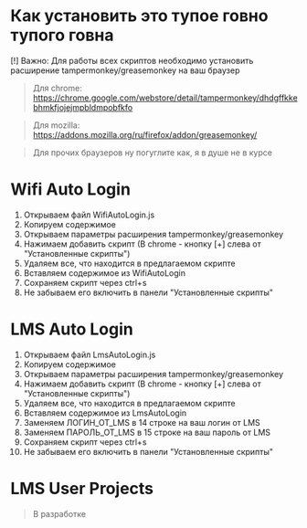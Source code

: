 # Как установить это тупое говно тупого говна
[!] Важно: Для работы всех скриптов необходимо установить расширение tampermonkey/greasemonkey на ваш браузер
> Для chrome: https://chrome.google.com/webstore/detail/tampermonkey/dhdgffkkebhmkfjojejmpbldmpobfkfo

> Для mozilla: https://addons.mozilla.org/ru/firefox/addon/greasemonkey/

> Для прочих браузеров ну погуглите как, я в душе не в курсе

# Wifi Auto Login
1. Открываем файл WifiAutoLogin.js
2. Копируем содержимое
3. Открываем параметры расширения tampermonkey/greasemonkey 
4. Нажимаем добавить скрипт (В chrome - кнопку [+] слева от "Установленные скрипты")
5. Удаляем все, что находится в предлагаемом скрипте
6. Вставляем содержимое из WifiAutoLogin
7. Сохраняем скрипт через ctrl+s 
8. Не забываем его включить в панели "Установленные скрипты"

# LMS Auto Login
1. Открываем файл LmsAutoLogin.js
2. Копируем содержимое
3. Открываем параметры расширения tampermonkey/greasemonkey 
4. Нажимаем добавить скрипт (В chrome - кнопку [+] слева от "Установленные скрипты")
5. Удаляем все, что находится в предлагаемом скрипте
6. Вставляем содержимое из LmsAutoLogin
7. Заменяем ЛОГИН_ОТ_LMS в 14 строке на ваш логин от LMS
8. Заменяем ПАРОЛЬ_ОТ_LMS в 15 строке на ваш пароль от LMS
9. Сохраняем скрипт через ctrl+s 
10. Не забываем его включить в панели "Установленные скрипты"

# LMS User Projects
> В разработке
